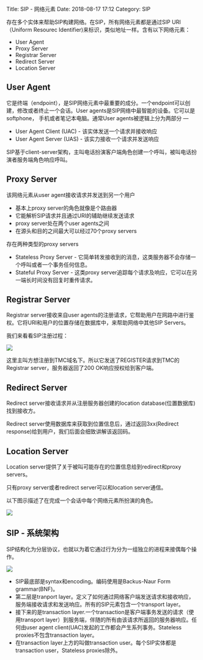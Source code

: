 Title:  SIP - 网络元素
Date: 2018-08-17 17:12
Category: SIP

存在多个实体来帮助SIP构建网络。在SIP，所有网络元素都是通过SIP URI（Uniform Resourec Identifier)来标识，类似地址一样。含有以下网络元素：

* User Agent
* Proxy Server
* Registrar Server
* Redirect Server
* Location Server

## User Agent

它是终端（endpoint），是SIP网络元素中最重要的成分。一个endpoint可以创建，修改或者终止一个会话。User agents是SIP网络中最智能的设备。它可以是softphone， 手机或者笔记本电脑。通常User agents被逻辑上分为两部分 —

* User Agent Client (UAC) - 该实体发送一个请求并接收响应
* User Agent Server (UAS) - 该实力接收一个请求并发送响应

SIP基于client-server架构，主叫电话扮演客户端角色创建一个呼叫，被叫电话扮演者服务端角色响应呼叫。

## Proxy Server

该网络元素从user agent接收请求并发送到另一个用户

* 基本上proxy server的角色就像是个路由器
* 它能解析SIP请求并且通过URI的辅助继续发送请求
* proxy server处在两个user agents之间
* 在源头和目的之间最大可以经过70个proxy servers

存在两种类型的proxy servers

* Stateless Proxy Server - 它简单转发接收到的消息，这类服务器不会存储一个呼叫或者一个事务任何信息。
* Stateful Proxy Server - 这类proxy server追踪每个请求及响应，它可以在另一端长时间没有回复时重传请求。

## Registrar Server

Registrar server接收来自user agents的注册请求，它帮助用户在网路中进行鉴权。它将URI和用户的位置存储在数据库中，来帮助网络中其他SIP Servers。

我们来看看SIP注册过程：

![](https://www.tutorialspoint.com/session_initiation_protocol/images/sip_registration_example.jpg)

这里主叫方想注册到TMC域名下。所以它发送了REGISTER请求到TMC的Registrar server，服务器返回了200 OK响应授权给到客户端。

## Redirect Server

Redirect server接收请求并从注册服务器创建的location database(位置数据库)找到接收方。

Redirect server使用数据库来获取到位置信息后，通过返回3xx(Redirect response)给到用户，我们后面会细致讲解该返回码。

## Location Server

Location server提供了关于被叫可能存在的位置信息给到redirect和proxy servers。

只有proxy server或者redirect server可以和location server通信。

以下图示描述了在完成一个会话中每个网络元素所扮演的角色。

![](https://www.tutorialspoint.com/session_initiation_protocol/images/location_server.jpg)


## SIP - 系统架构

SIP结构化为分层协议，也就以为着它通过行为分为一组独立的进程来接偶每个操作。

![](https://www.tutorialspoint.com/session_initiation_protocol/images/system_architecture.jpg)

* SIP最底部是syntax和encoding。编码使用是Backus-Naur Form grammar(BNF)。
* 第二层是tranport layer。定义了如何通过网络客户端发送请求和接收响应，服务端接收请求和发送响应。所有的SIP元素包含一个transport layer。
* 接下来的是transaction layer.一个transaction是客户端事务发送的请求（使用transport layer）到服务端，伴随的所有由该请求所返回的服务器响应。任何由user agent client(UAC)发起的工作都会产生系列事务。Stateless proxies不包含transaction layer。
* 在transaction layer上方的叫做transaction user。每个SIP实体都是transaction user，Stateless proxies除外。